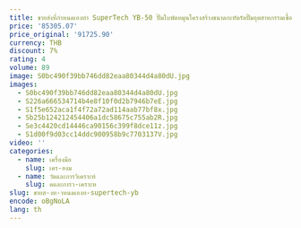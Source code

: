 ```yaml
---
title: ขายส่งที่กําหนดเองทํา SuperTech YB-50 ปั๊มใบพัดหมุนโครงสร้างขนาดกะทัดรัดปั๊มอุตสาหกรรมเชื้อเพลิงจีนสนับสนุน OEM
price: '85305.07'
price_original: '91725.90'
currency: THB
discount: 7%
rating: 4
volume: 89
image: S0bc490f39bb746dd82eaa80344d4a80dU.jpg
images:
  - S0bc490f39bb746dd82eaa80344d4a80dU.jpg
  - S226a666534714b4e8f10f0d2b7946b7eE.jpg
  - S1f5e652aca1f4f72a72ad114aab77bf8x.jpg
  - Sb25b124212454406a1dc58675c755ab2R.jpg
  - Se3c4420cd14446ca90156c399f8dce11z.jpg
  - S1d00f9d03cc14ddc900958b9c7703137V.jpg
video: ''
categories:
  - name: เครื่องมือ
    slug: เคร-องม
  - name: วัดและการวิเคราะห์
    slug: ดและการว-เคราะห
slug: ขายส-งท-าหนดเองท-supertech-yb
encode: oBgNoLA
lang: th
---
```

  